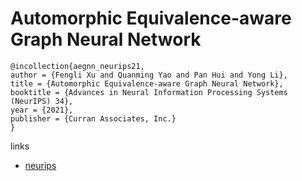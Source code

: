 # Automorphic Equivalence-aware Graph Neural Network

```
@incollection{aegnn_neurips21,
author = {Fengli Xu and Quanming Yao and Pan Hui and Yong Li},
title = {Automorphic Equivalence-aware Graph Neural Network},
booktitle = {Advances in Neural Information Processing Systems (NeurIPS) 34},
year = {2021},
publisher = {Curran Associates, Inc.}
}
```

links
- [neurips](https://neurips.cc/Conferences/2021/ScheduleMultitrack?event=27203)
